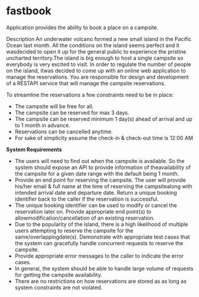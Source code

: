 # fastbook
Application provides the ability to book a place on a campsite.

Description
An underwater volcano formed a new small island in the Pacific Ocean last month. All the conditions on the island seems perfect and it wasdecided to open it up for the general public to experience the pristine uncharted territory.The island is big enough to host a single campsite so everybody is very excited to visit. In order to regulate the number of people on the island, itwas decided to come up with an online web application to manage the reservations. You are responsible for design and development of a RESTAPI service that will manage the campsite reservations.

To streamline the reservations a few constraints need to be in place:
- The campsite will be free for all.
- The campsite can be reserved for max 3 days.
- The campsite can be reserved minimum 1 day(s) ahead of arrival and up to 1 month in advance.
- Reservations can be cancelled anytime.
- For sake of simplicity assume the check-in & check-out time is 12:00 AM

**System Requirements**
- The users will need to find out when the campsite is available. So the system should expose an API to provide information of theavailability of the campsite for a given date range with the default being 1 month.
- Provide an end point for reserving the campsite. The user will provide his/her email & full name at the time of reserving the campsitealong with intended arrival date and departure date. Return a unique booking identifier back to the caller if the reservation is successful.
- The unique booking identifier can be used to modify or cancel the reservation later on. Provide appropriate end point(s) to allowmodification/cancellation of an existing reservation.
- Due to the popularity of the island, there is a high likelihood of multiple users attempting to reserve the campsite for the same/overlappingdate(s). Demonstrate with appropriate test cases that the system can gracefully handle concurrent requests to reserve the campsite.
- Provide appropriate error messages to the caller to indicate the error cases.
- In general, the system should be able to handle large volume of requests for getting the campsite availability.
- There are no restrictions on how reservations are stored as as long as system constraints are not violated.
